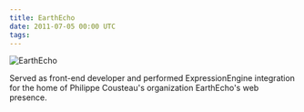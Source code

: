 ```yaml
---
title: EarthEcho
date: 2011-07-05 00:00 UTC
tags:
---
```


![EarthEcho](/images/portfolio/earthecho.png)

Served as front-end developer and performed ExpressionEngine integration for the home of Philippe Cousteau's organization EarthEcho's web presence.
